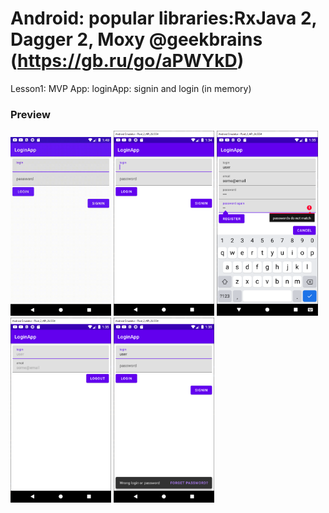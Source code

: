 # Android: popular libraries:RxJava 2, Dagger 2, Moxy @geekbrains (https://gb.ru/go/aPWYkD)

Lesson1: MVP
App: loginApp: signin and login (in memory)

### Preview
<img src="printscreens/lesson1.gif" width="32%">
<img src="printscreens/lesson1_1.png" width="32%">
<img src="printscreens/lesson1_2.png" width="32%">
<img src="printscreens/lesson1_3.png" width="32%">
<img src="printscreens/lesson1_4.png" width="32%">
